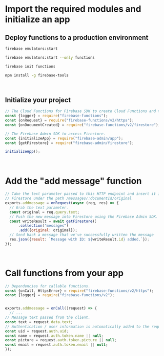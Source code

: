 # Import the required modules and initialize an app

## Deploy functions to a production environment
```bash
firebase emulators:start
```
```bash
firebase emulators:start --only functions
```
```bash
firebase init functions
```
```bash
npm install -g firebase-tools
```

<br />

## Initialize your project


```jsx
// The Cloud Functions for Firebase SDK to create Cloud Functions and triggers.
const {logger} = require("firebase-functions");
const {onRequest} = require("firebase-functions/v2/https");
const {onDocumentCreated} = require("firebase-functions/v2/firestore");

// The Firebase Admin SDK to access Firestore.
const {initializeApp} = require("firebase-admin/app");
const {getFirestore} = require("firebase-admin/firestore");

initializeApp();
```

<br />

# Add the "add message" function

```jsx
// Take the text parameter passed to this HTTP endpoint and insert it into
// Firestore under the path /messages/:documentId/original
exports.addmessage = onRequest(async (req, res) => {
  // Grab the text parameter.
  const original = req.query.text;
  // Push the new message into Firestore using the Firebase Admin SDK.
  const writeResult = await getFirestore()
      .collection("messages")
      .add({original: original});
  // Send back a message that we've successfully written the message
  res.json({result: `Message with ID: ${writeResult.id} added.`});
});
```

<br />

# Call functions from your app

```jsx
// Dependencies for callable functions.
const {onCall, HttpsError} = require("firebase-functions/v2/https");
const {logger} = require("firebase-functions/v2");


exports.addmessage = onCall((request) => {
  // ...
// Message text passed from the client.
const text = request.data.text;
// Authentication / user information is automatically added to the request.
const uid = request.auth.uid;
const name = request.auth.token.name || null;
const picture = request.auth.token.picture || null;
const email = request.auth.token.email || null;
});
```




